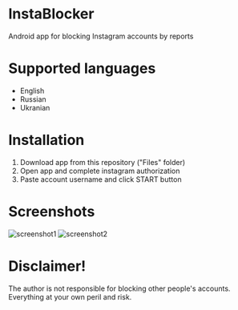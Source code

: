 # InstaBlocker
Android app for blocking Instagram accounts by reports

# Supported languages
- English
- Russian
- Ukranian

# Installation
1. Download app from this repository ("Files" folder)
2. Open app and complete instagram authorization
3. Paste account username and click START button

# Screenshots
![screenshot1](https://user-images.githubusercontent.com/100704839/156217128-1709c9f3-c019-40cf-a86a-cf503d516857.jpg)
![screenshot2](https://user-images.githubusercontent.com/100704839/156217135-74655cc4-0a1f-405c-b9fe-e05b47261441.jpg)

# Disclaimer!
The author is not responsible for blocking other people's accounts. Everything at your own peril and risk.

